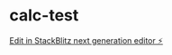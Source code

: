 # calc-test

[Edit in StackBlitz next generation editor ⚡️](https://stackblitz.com/~/github.com/kit-suki/calc-test)